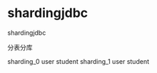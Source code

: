 # shardingjdbc
shardingjdbc

分表分库

sharding_0
    user
    student
sharding_1
    user
    student

